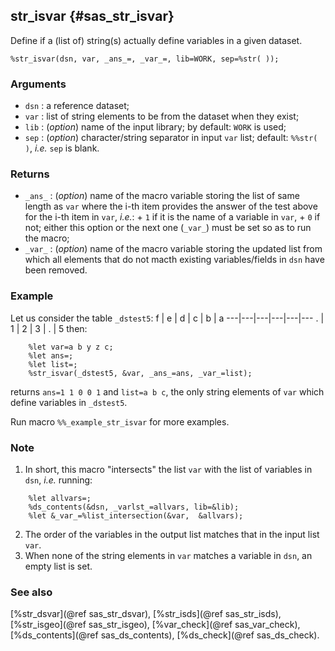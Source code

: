 ## str_isvar {#sas_str_isvar}
Define if a (list of) string(s) actually define variables in a given dataset.

	%str_isvar(dsn, var, _ans_=, _var_=, lib=WORK, sep=%str( ));

### Arguments
* `dsn` : a reference dataset;
* `var` : list of string elements to be from the dataset when they exist;
* `lib` : (_option_) name of the input library; by default: `WORK` is used;
* `sep` : (_option_) character/string separator in input `var` list; default: `%%str( )`, _i.e._ 
	`sep` is blank.

### Returns
* `_ans_` : (_option_) name of the macro variable storing the list of same length as `var` where the
	i-th item provides the answer of the test above for the i-th item in `var`, _i.e._:
		+ `1` if it is the name of a variable in `var`,
		+ `0` if not;
	either this option or the next one (`_var_`) must be set so as to run the macro;
* `_var_` : (_option_) name of the macro variable storing the updated list from which all elements 
	that do not macth existing variables/fields in `dsn` have been removed. 

### Example
Let us consider the table `_dstest5`:
 f | e | d | c | b | a
---|---|---|---|---|---
 . | 1 | 2 | 3 | . | 5
then:

~~~sas
	%let var=a b y z c;
	%let ans=;
	%let list=;
	%str_isvar(_dstest5, &var, _ans_=ans, _var_=list);
~~~
returns `ans=1 1 0 0 1` and `list=a b c`, the only string elements of `var` which define variables 
in `_dstest5`.

Run macro `%%_example_str_isvar` for more examples.

### Note
1. In short, this macro "intersects" the list `var` with the list of variables in `dsn`, _i.e._ 
running:

~~~sas
    %let allvars=;
    %ds_contents(&dsn, _varlst_=allvars, lib=&lib);
    %let &_var_=%list_intersection(&var,  &allvars);
~~~
2. The order of the variables in the output list matches that in the input list `var`.
3. When none of the string elements in `var` matches a variable in `dsn`, an empty list is set. 

### See also
[%str_dsvar](@ref sas_str_dsvar), [%str_isds](@ref sas_str_isds), [%str_isgeo](@ref sas_str_isgeo), 
[%var_check](@ref sas_var_check), [%ds_contents](@ref sas_ds_contents), [%ds_check](@ref sas_ds_check).
